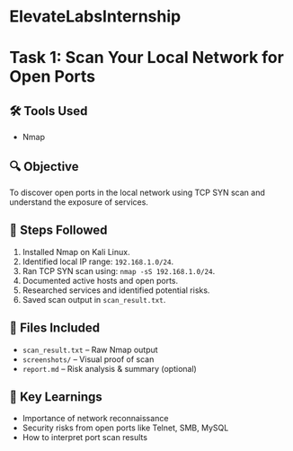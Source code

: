 # ElevateLabsInternship
# Task 1: Scan Your Local Network for Open Ports

## 🛠 Tools Used
- Nmap

## 🔍 Objective
To discover open ports in the local network using TCP SYN scan and understand the exposure of services.

## 🧪 Steps Followed
1. Installed Nmap on Kali Linux.
2. Identified local IP range: `192.168.1.0/24`.
3. Ran TCP SYN scan using: `nmap -sS 192.168.1.0/24`.
4. Documented active hosts and open ports.
5. Researched services and identified potential risks.
6. Saved scan output in `scan_result.txt`.

## 📁 Files Included
- `scan_result.txt` – Raw Nmap output
- `screenshots/` – Visual proof of scan
- `report.md` – Risk analysis & summary (optional)

## 🧠 Key Learnings
- Importance of network reconnaissance
- Security risks from open ports like Telnet, SMB, MySQL
- How to interpret port scan results

